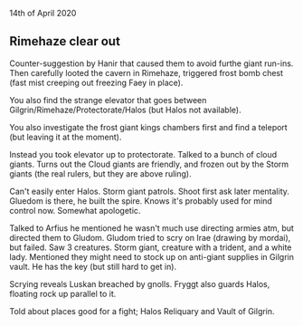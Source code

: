 14th of April 2020

## Rimehaze clear out
Counter-suggestion by Hanir that caused them to avoid furthe giant run-ins. Then carefully looted the cavern in Rimehaze, triggered frost bomb chest (fast mist creeping out freezing Faey in place).

You also find the strange elevator that goes between Gilgrin/Rimehaze/Protectorate/Halos (but Halos not available).

You also investigate the frost giant kings chambers first and find a teleport (but leaving it at the moment).

Instead you took elevator up to protectorate. Talked to a bunch of cloud giants.
Turns out the Cloud giants are friendly, and frozen out by the Storm giants (the real rulers, but they are above ruling).

Can't easily enter Halos. Storm giant patrols. Shoot first ask later mentality.
Gluedom is there, he built the spire. Knows it's probably used for mind control now. Somewhat apologetic.

Talked to Arfius he mentioned he wasn't much use directing armies atm, but directed them to Gludom. Gludom tried to scry on Irae (drawing by mordai), but failed. Saw 3 creatures. Storm giant, creature with a trident, and a white lady.
Mentioned they might need to stock up on anti-giant supplies in Gilgrin vault. He has the key (but still hard to get in).

Scrying reveals Luskan breached by gnolls.
Fryggt also guards Halos, floating rock up parallel to it.

Told about places good for a fight; Halos Reliquary and Vault of Gilgrin.
